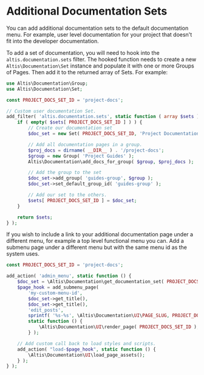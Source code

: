 # Additional Documentation Sets

You can add additional documentation sets to the default documentation menu. For example, user level documentation for
your project that doesn't fit into the developer documentation.

To add a set of documentation, you will need to hook into the `altis.documentation.sets` filter. The hooked function
needs to create a new `Altis\Documentation\Set` instance and populate it with one or more Groups of Pages. Then add it
to the returned array of Sets. For example:

```php
use Altis\Documentation\Group;
use Altis\Documentation\Set;

const PROJECT_DOCS_SET_ID = 'project-docs';

// Custom user documentation Set.
add_filter( 'altis.documentation.sets', static function ( array $sets ) {
	if ( empty( $sets[ PROJECT_DOCS_SET_ID ] ) ) {
		// Create our documentation set
		$doc_set = new Set( PROJECT_DOCS_SET_ID, 'Project Documentation' );

		// Add all documentation pages in a group.
		$proj_docs = dirname( __DIR__ ) . '/project-docs';
		$group = new Group( 'Project Guides' );
		Altis\Documentation\add_docs_for_group( $group, $proj_docs );

		// Add the group to the set
		$doc_set->add_group( 'guides-group', $group );
		$doc_set->set_default_group_id( 'guides-group' );

		// Add our set to the others.
		$sets[ PROJECT_DOCS_SET_ID ] = $doc_set;
	}

	return $sets;
} );

```

If you wish to include a link to your additional documentation page under a different menu, for example a top level
functional menu you can. Add a submenu page under a different menu but with the same menu id as the system uses.

```php
const PROJECT_DOCS_SET_ID = 'project-docs';

add_action( 'admin_menu', static function () {
	$doc_set = \Altis\Documentation\get_documentation_set( PROJECT_DOCS_SET_ID );
	$page_hook = add_submenu_page(
		'my-custom-menu-id',
		$doc_set->get_title(),
		$doc_set->get_title(),
		'edit_posts',
		sprintf( '%s-%s', \Altis\Documentation\UI\PAGE_SLUG, PROJECT_DOCS_SET_ID ),
		static function () {
			\Altis\Documentation\UI\render_page( PROJECT_DOCS_SET_ID );
		} );

	// Add custom call back to load styles and scripts.
	add_action( "load-$page_hook", static function () {
		\Altis\Documentation\UI\load_page_assets();
	} );
} );
```
